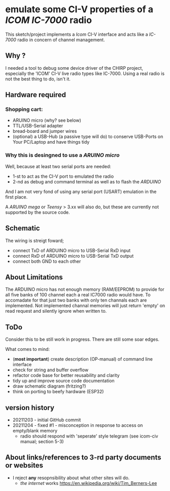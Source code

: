 # emulate some CI-V properties of a _ICOM IC-7000_ radio

This sketch/project implements a _Icom_ CI-V interface and acts like a _IC-7000_ radio in concern of channel management.

## Why ?

I needed a tool to debug some device driver of the CHIRP project, especially the 'ICOM' CI-V live radio types like IC-7000.
Using a real radio is not the best thing to do, isn't it.

## Hardware required

### Shopping cart:

* ARUINO micro (why? see below) 
* TTL/USB-Serial adapter
* bread-board and jumper wires
* (optional) a USB-Hub (a passive type will do)  to conserve USB-Ports on Your PC/Laptop and have things tidy 
    
    
### Why this is desingned to use a _ARUINO_ _micro_

Well, because at least two serial ports are needed:  

* 1-st to act as the CI-V port to emulated the radio
* 2-nd as debug and command terminal as well as to flash the _ARDUINO_ 

And I am not very fond of using any serial port (USART) emulation in the first place.

A _ARUINO_ _mega_ or _Teensy_ > 3.xx will also do, but these are currently not supported by the source code.

## Schematic

The wiring is streigt foward;

* connect TxD of ARDUINO micro to USB-Serial RxD input 
* connect RxD of ARDUINO micro to USB-Serial TxD output
* connect both GND to each other
    
## About Limitations

The ARDUINO micro has not enough memory (RAM/EEPROM) to provide for all five banks of 100 channel each a real 
IC7000 radio would have. To accomadate for that just two banks with only ten channals each are implemented. 
Not implemented channal memories will just return 'empty' on read request and silently ignore when written to.
         
## ToDo

Consider this to be still work in progress. There are still some soar edges. 

What comes to mind:

* (__most important__) create description (OP-manual) of command line interface
* check for string and buffer overflow
* refactor code base for better reusability and clarity  
* tidy up and improve source code documentation
* draw schematic diagram (fritzing?)
* think on porting to beefy hardware (ESP32)

## version history
*  20211203 - initial GitHub commit
*  20211204 - fixed #1 - misconception in response to access on empty/blank memory 
    + radio should respond with 'seperate' style telegram (see icom-civ manual; section 5-3)

## About links/references to 3-rd party documents or websites
+  I reject __any__ resopnsibility about what other sites will do.
    + _the internet_ works https://en.wikipedia.org/wiki/Tim_Berners-Lee


